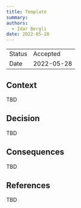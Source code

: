 ```yaml
---
title: Template
summary:
authors:
  - Idar Bergli
date: 2022-05-28
---
```


|        |            |
|--------|------------|
| Status | Accepted   |
| Date   | 2022-05-28 |

## Context

TBD

## Decision

TBD

## Consequences

TBD

## References

TBD
